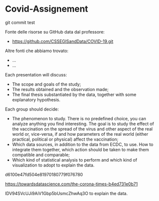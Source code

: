 # Covid-Assignement

git commit test

Fonte delle risorse su GitHub data dal professore:
- https://github.com/CSSEGISandData/COVID-19.git

Altre fonti che abbiamo trovato:
- ...
- ...

Each presentation will discuss:
- The scope and goals of the study;
- The results obtained and the observation made;
- The final thesis substantiated by the data, together with some explanatory
hypothesis.

Each group should decide:
- The phenomenon to study. There is no predefined choice, you can analyze anything
you find interesting. The goal is to study the effect of the vaccination on the spread of
the virus and other aspect of the real world or, vice-versa, if and how parameters of
the real world (either practical, political or physical) affect the vaccination;
- Which data sources, in addition to the data from ECDC, to use. How to integrate
them together, which action should be taken to make them compatible and
comparable;
- Which kind of statistical analysis to perform and which kind of visualization to adopt
to explain the data.


d6100e47fd504e81970180779f076780

https://towardsdatascience.com/the-corona-times-b4ed731e0b71

IDV94SVcUJi9AiV1Gbp5bUsmcZhwAq3O
to explain the data.
